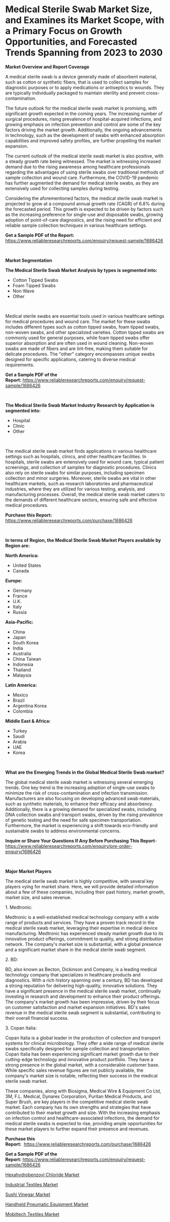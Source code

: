 <p><h1>Medical Sterile Swab Market Size, and Examines its Market Scope, with a Primary Focus on Growth Opportunities, and Forecasted Trends Spanning from 2023 to 2030</h1></p><p><strong>Market Overview and Report Coverage</strong></p>
<p><p>A medical sterile swab is a device generally made of absorbent material, such as cotton or synthetic fibers, that is used to collect samples for diagnostic purposes or to apply medications or antiseptics to wounds. They are typically individually packaged to maintain sterility and prevent cross-contamination.</p><p>The future outlook for the medical sterile swab market is promising, with significant growth expected in the coming years. The increasing number of surgical procedures, rising prevalence of hospital-acquired infections, and growing emphasis on infection prevention and control are some of the key factors driving the market growth. Additionally, the ongoing advancements in technology, such as the development of swabs with enhanced absorption capabilities and improved safety profiles, are further propelling the market expansion.</p><p>The current outlook of the medical sterile swab market is also positive, with a steady growth rate being witnessed. The market is witnessing increased demand due to the rising awareness among healthcare professionals regarding the advantages of using sterile swabs over traditional methods of sample collection and wound care. Furthermore, the COVID-19 pandemic has further augmented the demand for medical sterile swabs, as they are extensively used for collecting samples during testing.</p><p>Considering the aforementioned factors, the medical sterile swab market is projected to grow at a compound annual growth rate (CAGR) of 6.8% during the forecasted period. This growth is expected to be driven by factors such as the increasing preference for single-use and disposable swabs, growing adoption of point-of-care diagnostics, and the rising need for efficient and reliable sample collection techniques in various healthcare settings.</p></p>
<p><strong>Get a Sample PDF of the Report:</strong> <a href="https://www.reliableresearchreports.com/enquiry/request-sample/1686426">https://www.reliableresearchreports.com/enquiry/request-sample/1686426</a></p>
<p>&nbsp;</p>
<p><strong>Market Segmentation</strong></p>
<p><strong>The Medical Sterile Swab Market Analysis by types is segmented into:</strong></p>
<p><ul><li>Cotton Tipped Swabs</li><li>Foam Tipped Swabs</li><li>Non Wave</li><li>Other</li></ul></p>
<p>&nbsp;</p>
<p><p>Medical sterile swabs are essential tools used in various healthcare settings for medical procedures and wound care. The market for these swabs includes different types such as cotton tipped swabs, foam tipped swabs, non-woven swabs, and other specialized varieties. Cotton tipped swabs are commonly used for general purposes, while foam tipped swabs offer superior absorption and are often used in wound cleaning. Non-woven swabs are made of fibers and are lint-free, making them suitable for delicate procedures. The "other" category encompasses unique swabs designed for specific applications, catering to diverse medical requirements.</p></p>
<p><strong>Get a Sample PDF of the Report:</strong>&nbsp;<a href="https://www.reliableresearchreports.com/enquiry/request-sample/1686426">https://www.reliableresearchreports.com/enquiry/request-sample/1686426</a></p>
<p>&nbsp;</p>
<p><strong>The Medical Sterile Swab Market Industry Research by Application is segmented into:</strong></p>
<p><ul><li>Hospital</li><li>Clinic</li><li>Other</li></ul></p>
<p>&nbsp;</p>
<p><p>The medical sterile swab market finds applications in various healthcare settings such as hospitals, clinics, and other healthcare facilities. In hospitals, sterile swabs are extensively used for wound care, typical patient screenings, and collection of samples for diagnostic procedures. Clinics also rely on sterile swabs for similar purposes, including specimen collection and minor surgeries. Moreover, sterile swabs are vital in other healthcare markets, such as research laboratories and pharmaceutical industries, where they are utilized for various testing, analysis, and manufacturing processes. Overall, the medical sterile swab market caters to the demands of different healthcare sectors, ensuring safe and effective medical procedures.</p></p>
<p><strong>Purchase this Report:</strong>&nbsp; <a href="https://www.reliableresearchreports.com/purchase/1686426">https://www.reliableresearchreports.com/purchase/1686426</a></p>
<p>&nbsp;</p>
<p><strong>In terms of Region, the Medical Sterile Swab Market Players available by Region are:</strong></p>
<p>
    <p> <strong> North America: </strong>
        <ul>
            <li>United States</li>
            <li>Canada</li>
        </ul>
        </p> 
    <p> <strong> Europe: </strong>
        <ul>
            <li>Germany</li>
            <li>France</li>
            <li>U.K.</li>
            <li>Italy</li>
            <li>Russia</li>
        </ul>
        </p> 
    <p> <strong> Asia-Pacific: </strong>
        <ul>
            <li>China</li>
            <li>Japan</li>
            <li>South Korea</li>
            <li>India</li>
            <li>Australia</li>
            <li>China Taiwan</li>
            <li>Indonesia</li>
            <li>Thailand</li>
            <li>Malaysia</li>
        </ul>
        </p> 
    <p> <strong> Latin America: </strong>
        <ul>
            <li>Mexico</li>
            <li>Brazil</li>
            <li>Argentina Korea</li>
            <li>Colombia</li>
        </ul>
        </p> 
    <p> <strong> Middle East & Africa: </strong>
        <ul>
            <li>Turkey</li>
            <li>Saudi</li>
            <li>Arabia</li>
            <li>UAE</li>
            <li>Korea</li>
        </ul>
    </p>
    </p>
<p>&nbsp;</p>
<p><strong>What are the Emerging Trends in the Global Medical Sterile Swab market?</strong></p>
<p><p>The global medical sterile swab market is witnessing several emerging trends. One key trend is the increasing adoption of single-use swabs to minimize the risk of cross-contamination and infection transmission. Manufacturers are also focusing on developing advanced swab materials, such as synthetic materials, to enhance their efficacy and absorbency. Additionally, there is a growing demand for specialized swabs, including DNA collection swabs and transport swabs, driven by the rising prevalence of genetic testing and the need for safe specimen transportation. Furthermore, the market is experiencing a shift towards eco-friendly and sustainable swabs to address environmental concerns.</p></p>
<p><strong>Inquire or Share Your Questions If Any Before Purchasing This Report</strong>- <a href="https://www.reliableresearchreports.com/enquiry/pre-order-enquiry/1686426">https://www.reliableresearchreports.com/enquiry/pre-order-enquiry/1686426</a></p>
<p>&nbsp;</p>
<p><strong>Major Market Players</strong></p>
<p><p>The medical sterile swab market is highly competitive, with several key players vying for market share. Here, we will provide detailed information about a few of these companies, including their past history, market growth, market size, and sales revenue.</p><p>1. Medtronic:</p><p>Medtronic is a well-established medical technology company with a wide range of products and services. They have a proven track record in the medical sterile swab market, leveraging their expertise in medical device manufacturing. Medtronic has experienced steady market growth due to its innovative product offerings, commitment to quality, and strong distribution network. The company's market size is substantial, with a global presence and a significant market share in the medical sterile swab segment.</p><p>2. BD:</p><p>BD, also known as Becton, Dickinson and Company, is a leading medical technology company that specializes in healthcare products and diagnostics. With a rich history spanning over a century, BD has developed a strong reputation for delivering high-quality, innovative solutions. They have a significant presence in the medical sterile swab market, continually investing in research and development to enhance their product offerings. The company's market growth has been impressive, driven by their focus on customer satisfaction and market expansion initiatives. BD's sales revenue in the medical sterile swab segment is substantial, contributing to their overall financial success.</p><p>3. Copan Italia:</p><p>Copan Italia is a global leader in the production of collection and transport systems for clinical microbiology. They offer a wide range of medical sterile swabs specifically designed for sample collection and transportation. Copan Italia has been experiencing significant market growth due to their cutting-edge technology and innovative product portfolio. They have a strong presence in the global market, with a considerable customer base. While specific sales revenue figures are not publicly available, the company's market size is notable, reflecting their success in the medical sterile swab market.</p><p>These companies, along with Biosigma, Medical Wire & Equipment Co Ltd, 3M, F.L. Medical, Dynarex Corporation, Puritan Medical Products, and Super Brush, are key players in the competitive medical sterile swab market. Each company has its own strengths and strategies that have contributed to their market growth and size. With the increasing emphasis on infection control and healthcare-associated infections, the demand for medical sterile swabs is expected to rise, providing ample opportunities for these market players to further expand their presence and revenues.</p></p>
<p><strong>Purchase this Report:</strong>&nbsp;&nbsp;<a href="https://www.reliableresearchreports.com/purchase/1686426">https://www.reliableresearchreports.com/purchase/1686426</a></p>
<p></p>
<p><strong>Get a Sample PDF of the Report:</strong>&nbsp;<a href="https://www.reliableresearchreports.com/enquiry/request-sample/1686426">https://www.reliableresearchreports.com/enquiry/request-sample/1686426</a></p>
<p><p><a href="https://medium.com/@linabernier/hexahydrobenzoyl-chloride-market-research-report-its-history-and-forecast-2023-to-2030-d9ae3612a6eb">Hexahydrobenzoyl Chloride Market</a></p><p><a href="https://www.linkedin.com/pulse/decoding-industrial-textiles-market-deep-dive-latest-trends/">Industrial Textiles Market</a></p><p><a href="https://github.com/grishafomin4852/Market-Research-Report-List-1/blob/main/sushi-vinegar-market.md">Sushi Vinegar Market</a></p><p><a href="https://medium.com/@twiladurgan/handheld-pneumatic-equipment-market-outlook-industry-overview-and-forecast-2023-to-2030-ef56d11b5827">Handheld Pneumatic Equipment Market</a></p><p><a href="https://www.linkedin.com/pulse/mobiltech-textiles-market-research-report-provides-thorough/">Mobiltech Textiles Market</a></p></p>